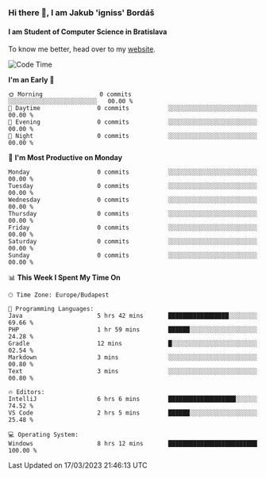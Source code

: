 ### Hi there 👋, I am Jakub 'igniss' Bordáš

#### I am Student of Computer Science in Bratislava
To know me better, head over to my [website](https://bordas.sk).


<!--START_SECTION:waka-->
![Code Time](http://img.shields.io/badge/Code%20Time-1%2C065%20hrs%2051%20mins-blue)

**I'm an Early 🐤** 

```text
🌞 Morning                0 commits           ░░░░░░░░░░░░░░░░░░░░░░░░░   00.00 % 
🌆 Daytime                0 commits           ░░░░░░░░░░░░░░░░░░░░░░░░░   00.00 % 
🌃 Evening                0 commits           ░░░░░░░░░░░░░░░░░░░░░░░░░   00.00 % 
🌙 Night                  0 commits           ░░░░░░░░░░░░░░░░░░░░░░░░░   00.00 % 
```
📅 **I'm Most Productive on Monday** 

```text
Monday                   0 commits           ░░░░░░░░░░░░░░░░░░░░░░░░░   00.00 % 
Tuesday                  0 commits           ░░░░░░░░░░░░░░░░░░░░░░░░░   00.00 % 
Wednesday                0 commits           ░░░░░░░░░░░░░░░░░░░░░░░░░   00.00 % 
Thursday                 0 commits           ░░░░░░░░░░░░░░░░░░░░░░░░░   00.00 % 
Friday                   0 commits           ░░░░░░░░░░░░░░░░░░░░░░░░░   00.00 % 
Saturday                 0 commits           ░░░░░░░░░░░░░░░░░░░░░░░░░   00.00 % 
Sunday                   0 commits           ░░░░░░░░░░░░░░░░░░░░░░░░░   00.00 % 
```


📊 **This Week I Spent My Time On** 

```text
🕑︎ Time Zone: Europe/Budapest

💬 Programming Languages: 
Java                     5 hrs 42 mins       █████████████████░░░░░░░░   69.66 % 
PHP                      1 hr 59 mins        ██████░░░░░░░░░░░░░░░░░░░   24.28 % 
Gradle                   12 mins             █░░░░░░░░░░░░░░░░░░░░░░░░   02.54 % 
Markdown                 3 mins              ░░░░░░░░░░░░░░░░░░░░░░░░░   00.80 % 
Text                     3 mins              ░░░░░░░░░░░░░░░░░░░░░░░░░   00.80 % 

🔥 Editors: 
IntelliJ                 6 hrs 6 mins        ███████████████████░░░░░░   74.52 % 
VS Code                  2 hrs 5 mins        ██████░░░░░░░░░░░░░░░░░░░   25.48 % 

💻 Operating System: 
Windows                  8 hrs 12 mins       █████████████████████████   100.00 % 
```


 Last Updated on 17/03/2023 21:46:13 UTC
<!--END_SECTION:waka-->
